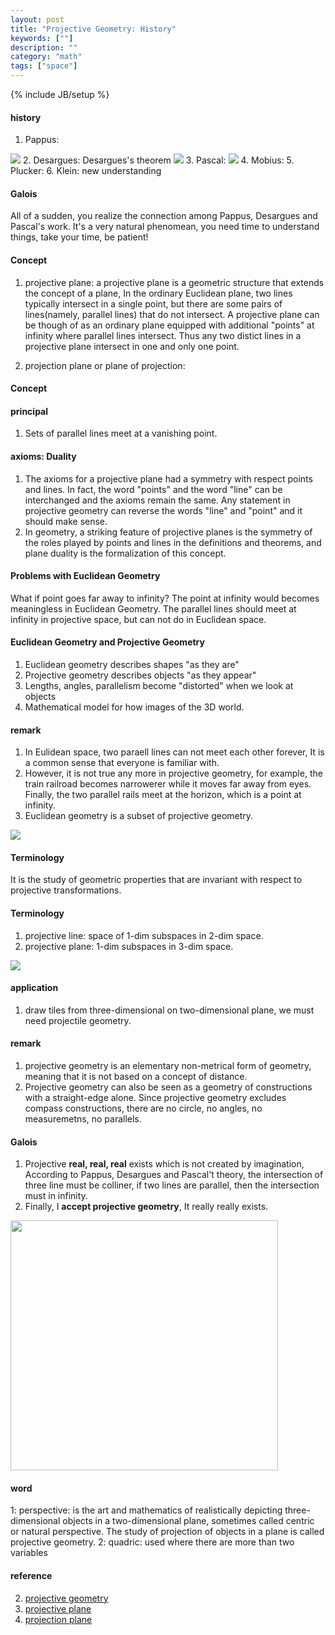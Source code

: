 ```yaml
---
layout: post
title: "Projective Geometry: History"
keywords: [""]
description: ""
category: "math"
tags: ["space"]
---
```

{% include JB/setup %}

#### history
1. Pappus: 
<img src="{{IMAGE_PATH}}/math-space-projective-geometry-pappus.png">
2. Desargues: Desargues's theorem
<img src="{{IMAGE_PATH}}/math-space-projective-geometry-desargues.png">
3. Pascal:
<img src="{{IMAGE_PATH}}/math-space-projective-geometry-pascal.png">
4. Mobius:
5. Plucker:
6. Klein: new understanding

#### Galois
All of a sudden, you realize the connection among Pappus, Desargues and Pascal's
work. It's a very natural phenomean, you need time to understand things, take
your time, be patient!


#### Concept
1. projective  plane: a   projective plane  is a geometric structure that
   extends the concept of a plane, In the   ordinary  Euclidean plane, two lines
   typically intersect in a single point, but there are some pairs of
   lines(namely, parallel lines) that do not intersect. A projective plane can
   be though of as an ordinary plane equipped with additional "points" at
   infinity where parallel lines intersect. Thus any two distict lines in a
   projective plane intersect in one and only one point.

2. projection plane or plane of projection:


#### Concept

#### principal
1. Sets of parallel lines meet at a vanishing point.


#### axioms: Duality
1. The axioms for a projective plane had a symmetry with respect points and
   lines. In fact, the word "points" and the word "line" can be interchanged and
   the axioms remain the same. Any statement in projective geometry can reverse
   the words "line" and "point" and it should make sense.
2. In geometry, a striking feature of projective planes is the symmetry of the
   roles played by points and lines in the definitions and theorems, and plane
   duality is the formalization of this concept.



#### Problems with Euclidean Geometry
What if point goes far away to infinity? The point at infinity would becomes
meaningless in Euclidean Geometry. The parallel lines should meet at infinity in
projective space, but can not do in Euclidean space.





#### Euclidean Geometry and Projective Geometry
1. Euclidean geometry describes shapes "as they are"
2. Projective geometry describes objects "as they appear"
3. Lengths, angles, parallelism become "distorted" when we look at objects
4. Mathematical model for how images of the 3D world.

#### remark
1. In Eulidean space, two paraell lines can not meet each other forever, It is a
   common sense that everyone is familiar with.
2. However, it is not true any more in projective geometry, for example, the
   train railroad becomes narrowerer while it moves far away from eyes. Finally,
   the two parallel rails meet at the horizon, which is a point at infinity.
3. Euclidean geometry is a subset of projective geometry.

<img src="{{IMAGE_PATH}}/space-projective-geometry.png">

#### Terminology 
It is the study of geometric properties that are invariant with
respect to projective transformations.

#### Terminology
1. projective line: space of 1-dim subspaces in 2-dim space.
2. projective plane: 1-dim subspaces in 3-dim space.

<img src="{{IMAGE_PATH}}/space-projective-geometry-cone.png">

#### application
1. draw tiles from three-dimensional on two-dimensional plane, we must need
   projectile geometry.

#### remark
1. projective geometry is an elementary non-metrical form of geometry, meaning
   that it is not based on a concept of distance.
2. Projective geometry can also be seen as a geometry of constructions with a
   straight-edge alone.  Since projective geometry excludes compass
   constructions, there are no circle, no angles, no measuremetns, no parallels.

#### Galois
1. Projective **real, real, real** exists which is not created by imagination,
According to Pappus, Desargues and Pascal't theory, the intersection of three
line must be colliner, if two lines are parallel, then the intersection must in
infinity.
2. Finally, I **accept projective geometry**, It really really exists.

<img src="{{IMAGE_PATH}}/math-space-projective-geometry-points-infinity.png"
height="400" width="428">


#### word 
1: perspective: is the art and mathematics of realistically depicting
three-dimensional objects in a two-dimensional plane, sometimes called centric
or natural perspective. The study of projection of objects in a plane is called
projective geometry.  2: quadric: used where there are more than two variables

#### reference
2. [projective geometry](https://drive.google.com/file/d/1svSKEk4jApfo_x35fO5H6CffYzVeRUDE/view)
3. [projective plane](https://en.wikipedia.org/wiki/Projective_plane)
4. [projection plane](https://en.wikipedia.org/wiki/Projection_plane)

